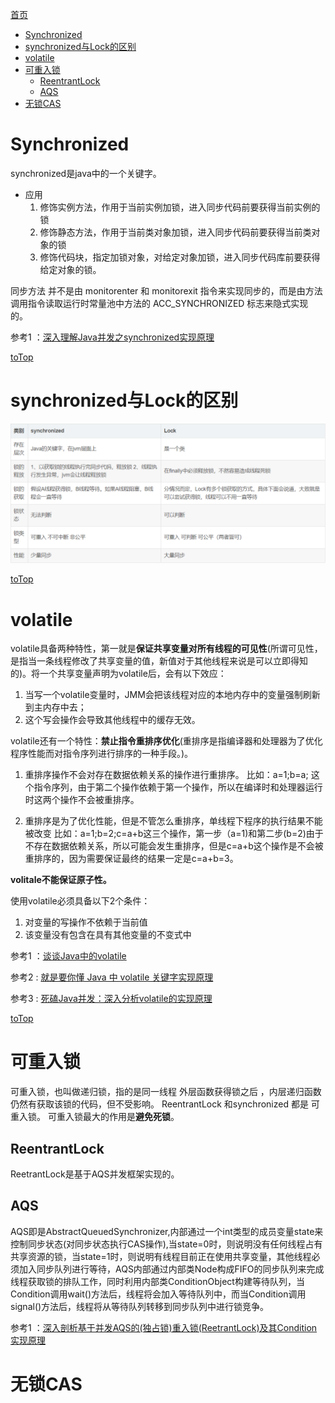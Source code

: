 <a id = "jump">[首页](/README.md)</a>

<!-- TOC -->

- [Synchronized](#synchronized)
- [synchronized与Lock的区别](#synchronized与lock的区别)
- [volatile](#volatile)
- [可重入锁](#可重入锁)
    - [ReentrantLock](#reentrantlock)
    - [AQS](#aqs)
- [无锁CAS](#无锁cas)

<!-- /TOC -->


# Synchronized
synchronized是java中的一个关键字。

* 应用
    1) 修饰实例方法，作用于当前实例加锁，进入同步代码前要获得当前实例的锁
    2) 修饰静态方法，作用于当前类对象加锁，进入同步代码前要获得当前类对象的锁
    3) 修饰代码块，指定加锁对象，对给定对象加锁，进入同步代码库前要获得给定对象的锁。

同步方法 并不是由 monitorenter 和 monitorexit 指令来实现同步的，而是由方法调用指令读取运行时常量池中方法的 ACC_SYNCHRONIZED 标志来隐式实现的。

参考1 ：[深入理解Java并发之synchronized实现原理](https://blog.csdn.net/javazejian/article/details/72828483)

[toTop](#jump)

# synchronized与Lock的区别

![](/img/synchronizedAndLock.png)

[toTop](#jump)

# volatile

volatile具备两种特性，第一就是**保证共享变量对所有线程的可见性**(所谓可见性，是指当一条线程修改了共享变量的值，新值对于其他线程来说是可以立即得知的)。将一个共享变量声明为volatile后，会有以下效应：
1) 当写一个volatile变量时，JMM会把该线程对应的本地内存中的变量强制刷新到主内存中去；
2) 这个写会操作会导致其他线程中的缓存无效。

volatile还有一个特性：**禁止指令重排序优化**(重排序是指编译器和处理器为了优化程序性能而对指令序列进行排序的一种手段。)。

1) 重排序操作不会对存在数据依赖关系的操作进行重排序。
比如：a=1;b=a; 这个指令序列，由于第二个操作依赖于第一个操作，所以在编译时和处理器运行时这两个操作不会被重排序。

2) 重排序是为了优化性能，但是不管怎么重排序，单线程下程序的执行结果不能被改变
比如：a=1;b=2;c=a+b这三个操作，第一步（a=1)和第二步(b=2)由于不存在数据依赖关系，所以可能会发生重排序，但是c=a+b这个操作是不会被重排序的，因为需要保证最终的结果一定是c=a+b=3。

**volitale不能保证原子性。**

使用volatile必须具备以下2个条件：
1) 对变量的写操作不依赖于当前值
2) 该变量没有包含在具有其他变量的不变式中

参考1 ：[谈谈Java中的volatile](https://www.cnblogs.com/chengxiao/p/6528109.html)

参考2 : [就是要你懂 Java 中 volatile 关键字实现原理](http://www.importnew.com/27002.html)

参考3 : [死磕Java并发：深入分析volatile的实现原理](http://www.importnew.com/23520.html)

[toTop](#jump)

# 可重入锁

可重入锁，也叫做递归锁，指的是同一线程 外层函数获得锁之后 ，内层递归函数仍然有获取该锁的代码，但不受影响。
ReentrantLock 和synchronized 都是 可重入锁。
可重入锁最大的作用是**避免死锁**。

## ReentrantLock

ReetrantLock是基于AQS并发框架实现的。

## AQS
AQS即是AbstractQueuedSynchronizer,内部通过一个int类型的成员变量state来控制同步状态(对同步状态执行CAS操作),当state=0时，则说明没有任何线程占有共享资源的锁，当state=1时，则说明有线程目前正在使用共享变量，其他线程必须加入同步队列进行等待，AQS内部通过内部类Node构成FIFO的同步队列来完成线程获取锁的排队工作，同时利用内部类ConditionObject构建等待队列，当Condition调用wait()方法后，线程将会加入等待队列中，而当Condition调用signal()方法后，线程将从等待队列转移到同步队列中进行锁竞争。

参考1 ：[深入剖析基于并发AQS的(独占锁)重入锁(ReetrantLock)及其Condition实现原理](https://blog.csdn.net/javazejian/article/details/75043422)

# 无锁CAS
